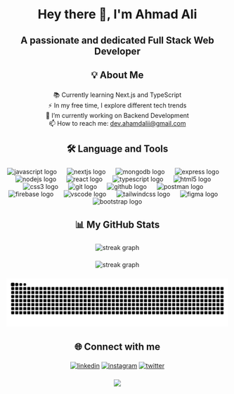 <h1 align="center">Hey there 👋, I'm Ahmad Ali</h1>

###

<h2 align="center">A passionate and dedicated Full Stack Web Developer</h2>

###

<h2 align="center">💡 About Me</h2>

###

<p align="center">📚 Currently learning Next.js and TypeScript<br>⚡ In my free time, I explore different tech trends<br>🔭 I’m currently working on Backend Development<br>📫 How to reach me: <a href="">dev.ahamdalii@gmail.com</a></p>

###

<h2 align="center">🛠️ Language and Tools</h2>

###

<div align="center">
  <img src="https://cdn.jsdelivr.net/gh/devicons/devicon/icons/javascript/javascript-plain.svg" width="45" height="45" alt="javascript logo"  />
  <img width="15" />
  <img src="https://cdn.jsdelivr.net/gh/devicons/devicon/icons/nextjs/nextjs-original.svg" width="45" height="45" alt="nextjs logo"  />
  <img width="15" />
  <img src="https://cdn.jsdelivr.net/gh/devicons/devicon/icons/mongodb/mongodb-original.svg" width="45" height="45" alt="mongodb logo"  />
  <img width="15" />
  <img src="https://skillicons.dev/icons?i=express" height="45" alt="express logo"  />
  <img width="15" />
  <img src="https://cdn.jsdelivr.net/gh/devicons/devicon/icons/nodejs/nodejs-original.svg" width="45" height="45" alt="nodejs logo"  />
  <img width="15" />
  <img src="https://cdn.jsdelivr.net/gh/devicons/devicon/icons/react/react-original.svg" width="45" height="45" alt="react logo"  />
  <img width="15" />
  <img src="https://cdn.jsdelivr.net/gh/devicons/devicon/icons/typescript/typescript-original.svg" width="45" height="45" alt="typescript logo"  />
  <img width="15" />
  <img src="https://cdn.jsdelivr.net/gh/devicons/devicon/icons/html5/html5-original.svg" width="45" height="45" alt="html5 logo"  />
  <img width="15" />
  <img src="https://cdn.jsdelivr.net/gh/devicons/devicon/icons/css3/css3-original.svg" width="45" height="45" alt="css3 logo"  />
  <img width="15" />
  <img src="https://cdn.jsdelivr.net/gh/devicons/devicon/icons/git/git-original.svg" width="45" height="45" alt="git logo"  />
  <img width="15" />
  <img src="https://skillicons.dev/icons?i=github" width="45" height="45" alt="github logo"  />
  <img width="15" />
  <img src="https://skillicons.dev/icons?i=postman" width="45" height="45" alt="postman logo"  />
  <img width="15" />
  <img src="https://skillicons.dev/icons?i=firebase" width="45" height="45" alt="firebase logo"  />
  <img width="15" />
  <img src="https://cdn.jsdelivr.net/gh/devicons/devicon/icons/vscode/vscode-original.svg" width="45" height="45" alt="vscode logo"  />
  <img width="15" />
  <img src="https://cdn.simpleicons.org/tailwindcss/06B6D4" width="45" height="45" alt="tailwindcss logo"  />
  <img width="15" />
  <img src="https://cdn.jsdelivr.net/gh/devicons/devicon/icons/figma/figma-original.svg" width="45" height="45" alt="figma logo"  />
  <img width="15" />
  <img src="https://cdn.jsdelivr.net/gh/devicons/devicon/icons/bootstrap/bootstrap-original.svg" width="45" height="45" alt="bootstrap logo"  />
</div>

###

<h2 align="center">📊 My GitHub Stats</h2>

###

<div align="center">
  <img src="https://streak-stats.demolab.com?user=AhmadAli-68&locale=en&mode=daily&theme=dark&hide_border=false&border_radius=5&order=3" height="150" alt="streak graph"  />
</div>

###

<div align="center">
  <img src="https://streak-stats.demolab.com?user=AhmadAli-68&locale=en&mode=daily&theme=dark&hide_border=false&border_radius=5&order=3" height="150" alt="streak graph"  />
</div>

###

<div align="center">
  <img src="https://raw.githubusercontent.com/AhmadAli-68/AhmadAli-68/output/snake.svg" alt="Snake animation" />
</div>

###

<h2 align="center">🌐 Connect with me</h2>

###

<div align="center">
  <a target="_blank" href="https://www.linkedin.com/in/ahmad-ali-dev/" style="display: inline-block;"><img src="https://img.shields.io/badge/linkedin-logo?style=for-the-badge&logo=linkedin&logoColor=white&color=#0a77b6" alt="linkedin" /></a>
<a target="_blank" href="https://www.instagram.com/dev.ahmad_/" style="display: inline-block;"><img src="https://img.shields.io/badge/instagram-logo?style=for-the-badge&logo=instagram&logoColor=white&color=#F35369" alt="instagram" /></a>
<a target="_blank" href="https://x.com/Ahmadx_Ali" style="display: inline-block;"><img src="https://img.shields.io/badge/twitter-x?style=for-the-badge&logo=x&logoColor=white&color=#0f1419" alt="twitter" /></a>
</div>

###

<div align="center">
  <img src="https://visitor-badge.laobi.icu/badge?page_id=AhmadAli-68.AhmadAli-68&left_text=Profile%20Views"  />
</div>

###
